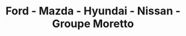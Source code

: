 ---
title: "Ford - Mazda - Hyundai - Nissan - Groupe Moretto"
url: /cosnes-et-romain/ford-mazda-hyundai-nissan-groupe-moretto/
shop: Autohaus
---